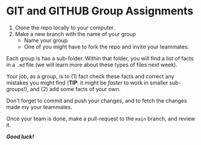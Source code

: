 # GIT and GITHUB Group Assignments

1. Clone the repo locally to your computer.
2. Make a new branch with the name of your group
    - Name your group
    - One of you might have to fork the repo and invite your teammates.

Each group is has a sub-folder.
Within that folder, you will find a list of facts in a `.md` file
(we will learn more about these types of files next week).

Your job, as a group, is to (1) fact check these facts and correct any mistakes you might find
(**TIP**: it might be *faster* to work in smaller sub-groups!),
and (2) add some facts of your own.

Don't forget to commit and push your changes, and to fetch the changes made my your teammates.

Once your team is done, make a pull-request to the `main` branch, and review it.

***Good luck!***


